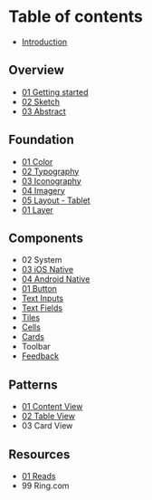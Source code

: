 # Table of contents

* [Introduction](README.md)

## Overview

* [01 Getting started](overview/getting-started.md)
* [02 Sketch](overview/sketch.md)
* [03 Abstract](overview/abstract.md)

## Foundation

* [01 Color](style/colors.md)
* [02 Typography](style/typography.md)
* [03 Iconography](style/iconography.md)
* [04 Imagery](style/imagery.md)
* [05 Layout - Tablet](style/layout-ipads-and-tablets.md)
* [01 Layer](style/layers.md)

## Components

* 02 System
* [03 iOS Native](molecules/ios-native.md)
* [04 Android Native](molecules/android-native.md)
* [01 Button](molecules/buttons.md)
* [Text Inputs](molecules/text-inputs.md)
* [Text Fields](molecules/text-fields.md)
* [Tiles](molecules/tiles.md)
* [Cells](molecules/cells.md)
* [Cards](molecules/cards.md)
* Toolbar
* [Feedback](molecules/feedback.md)

## Patterns

* [01 Content View](organisms/contents.md)
* [02 Table View](organisms/lists.md)
* 03 Card View

## Resources

* [01 Reads](resources/read-more.md)
* 99 Ring.com

